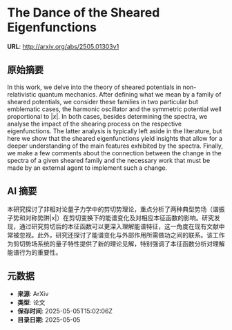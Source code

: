 # The Dance of the Sheared Eigenfunctions

**URL**: http://arxiv.org/abs/2505.01303v1

## 原始摘要

In this work, we delve into the theory of sheared potentials in
non-relativistic quantum mechanics. After defining what we mean by a family of
sheared potentials, we consider these families in two particular but emblematic
cases, the harmonic oscillator and the symmetric potential well proportional to
$|x|$. In both cases, besides determining the spectra, we analyse the impact of
the shearing process on the respective eigenfunctions. The latter analysis is
typically left aside in the literature, but here we show that the sheared
eigenfunctions yield insights that allow for a deeper understanding of the main
features exhibited by the spectra. Finally, we make a few comments about the
connection between the change in the spectra of a given sheared family and the
necessary work that must be made by an external agent to implement such a
change.


## AI 摘要

本研究探讨了非相对论量子力学中的剪切势理论，重点分析了两种典型势场（谐振子势和对称势阱|x|）在剪切变换下的能谱变化及对相应本征函数的影响。研究发现，通过研究剪切后的本征函数可以更深入理解能谱特征，这一角度在现有文献中常被忽视。此外，研究还探讨了能谱变化与外部作用所需做功之间的联系。该工作为剪切势场系统的量子特性提供了新的理论见解，特别强调了本征函数分析对理解能谱行为的重要性。

## 元数据

- **来源**: ArXiv
- **类型**: 论文
- **保存时间**: 2025-05-05T15:02:06Z
- **目录日期**: 2025-05-05
